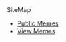 <!DOCTYPE html>
<html>
<head>
		SiteMap
</head>
<body>
	<ul>
		<li><a href="WEBAPPDE/index.html">Public Memes</a></li>
		<li><a href="WEBAPPDE/memepage.html">View Memes</a></li>
	</ul>
</body>
</html>